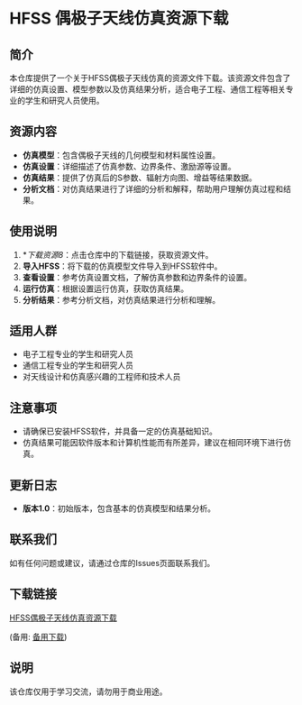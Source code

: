 # HFSS 偶极子天线仿真资源下载

## 简介
本仓库提供了一个关于HFSS偶极子天线仿真的资源文件下载。该资源文件包含了详细的仿真设置、模型参数以及仿真结果分析，适合电子工程、通信工程等相关专业的学生和研究人员使用。

## 资源内容
- **仿真模型**：包含偶极子天线的几何模型和材料属性设置。
- **仿真设置**：详细描述了仿真参数、边界条件、激励源等设置。
- **仿真结果**：提供了仿真后的S参数、辐射方向图、增益等结果数据。
- **分析文档**：对仿真结果进行了详细的分析和解释，帮助用户理解仿真过程和结果。

## 使用说明
1. **下载资源8*：点击仓库中的下载链接，获取资源文件。
2. **导入HFSS**：将下载的仿真模型文件导入到HFSS软件中。
3. **查看设置**：参考仿真设置文档，了解仿真参数和边界条件的设置。
4. **运行仿真**：根据设置运行仿真，获取仿真结果。
5. **分析结果**：参考分析文档，对仿真结果进行分析和理解。

## 适用人群
- 电子工程专业的学生和研究人员
- 通信工程专业的学生和研究人员
- 对天线设计和仿真感兴趣的工程师和技术人员

## 注意事项
- 请确保已安装HFSS软件，并具备一定的仿真基础知识。
- 仿真结果可能因软件版本和计算机性能而有所差异，建议在相同环境下进行仿真。

## 更新日志
- **版本1.0**：初始版本，包含基本的仿真模型和结果分析。

## 联系我们
如有任何问题或建议，请通过仓库的Issues页面联系我们。

## 下载链接
[HFSS偶极子天线仿真资源下载](https://pan.quark.cn/s/43b888e21bbf) 

(备用: [备用下载](https://pan.baidu.com/s/1vcxKjfoFdTDn2iDDyzYogQ?pwd=1234))

## 说明

该仓库仅用于学习交流，请勿用于商业用途。
